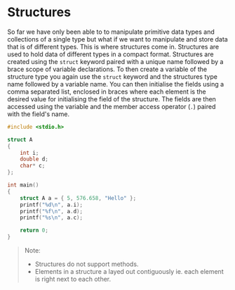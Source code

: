 # Structures

So far we have only been able to to manipulate primitive data types and collections of a single type but what if we want to manipulate and store data that is of different types. This is where structures come in. Structures are used to hold data of different types in a compact format. Structures are created using the `struct` keyword paired with a unique name followed by a brace scope of variable declarations. To then create a variable of the structure type you again use the `struct` keyword and the structures type name followed by a variable name. You can then initialise the fields using a comma separated list, enclosed in braces where each element is the desired value for initialising the field of the structure. The fields are then accessed using the variable and the member access operator (`.`) paired with the field's name.

```c
#include <stdio.h>

struct A
{
    int i;
    double d;
    char* c;
};

int main()
{
    struct A a = { 5, 576.658, "Hello" };
    printf("%d\n", a.i);
    printf("%f\n", a.d);
    printf("%s\n", a.c);

    return 0;
}
```

> Note:
>
> - Structures do not support methods.
> - Elements in a structure a layed out contiguously ie. each element is right next to each other.
